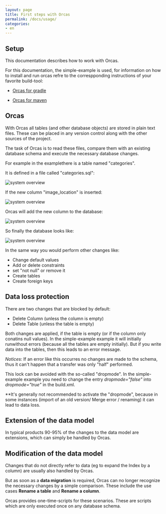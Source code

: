 ```yaml
---
layout: page
title: First steps with Orcas
permalink: /docs/usage/
categories: 
- en
---
```

## Setup

This documentation describes how to work with Orcas. 

For this documentation, the simple-example is used, for information on how to install and run orcas refre to the correspponding instructions of your favorite build-tool:

- [Orcas for gradle]({{site.baseurl}}/docs/getting-started-gradle/)

- [Orcas for maven]({{site.baseurl}}/docs/getting-started-maven/)

## Orcas

With Orcas all tables (and other database objects) are stored in plain text files. These can be placed in any version control along with the other sources of the project.

The task of Orcas is to read these files, compare them with an existing database schema and execute the necessary database changes.

For example in the examplethere is a table named "categories". 

It is defined in a file called "categories.sql":

![system overview]({{site.plantumlbaseurl}}/table_categories_intial.iuml)

If the new column "image_location" is inserted:

![system overview]({{site.plantumlbaseurl}}/table_categories_added_column.iuml)

Orcas will add the new column to the database:

![system overview]({{site.plantumlbaseurl}}/table_categories_apply.iuml)

So finally the database looks like:

![system overview]({{site.plantumlbaseurl}}/table_categories_applied.iuml)


In the same way you would perform other changes like:

- Change default values
- Add or delete constraints
- set "not null" or remove it
- Create tables
- Create foreign keys

## Data loss protection

There are two changes that are blocked by default:

- Delete Column (unless the column is empty)
- Delete Table (unless the table is empty)

Both changes are applied, if the table is empty (or if the column only conatins null values). In the simple-example example it will initially runwithout errors (because all the tables are empty initially). But if you write data into the tables, then this leads to an error message.

*Notices*: If an error like this occurres no changes are made to the schema, thus it can't happen that a transfer was only "half" performed.

This lock can be avoided with the so-called "dropmode". In the simple-example example you need to change the entry *dropmode="false"* into *dropmode="true"* in the build.xml.

**It's generally not recommended to activate the "dropmode", because in some instances (import of an old version/ Merge error / renaming) it can lead to data loss. 

## Extension of the data model
In typical products 90-95% of the changes to the data model are extensions, which can simply be handled by Orcas.

## Modification of the data model
Changes that do not directly refer to data (eg to expand the Index by a column) are usually also handled by Orcas.

But as soon as a **data migration** is required, Orcas can no longer recognize the necessary changes by a simple comparison. These include the use cases **Rename a table** and **Rename a column**.

Orcas provides one-time-scripts for these scenarios. These are scripts which are only executed once on any database schema.


